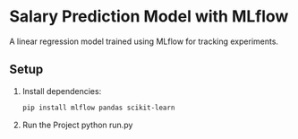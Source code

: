 # Salary Prediction Model with MLflow

A linear regression model trained using MLflow for tracking experiments.

## Setup
1. Install dependencies:  
   ```bash
   pip install mlflow pandas scikit-learn
2. Run the Project
    python run.py